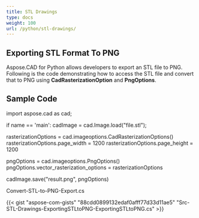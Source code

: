 ```yaml
---
title: STL Drawings
type: docs
weight: 100
url: /python/stl-drawings/
---
```


## **Exporting STL Format To PNG**

Aspose.CAD for Python allows developers to export an STL file to PNG. Following is the code demonstrating how to access the STL file and convert that to PNG using **CadRasterizationOption** and **PngOptions**.

## Sample Code

import aspose.cad as cad;

if name == 'main': 
    cadImage = cad.Image.load("file.stl");

rasterizationOptions = cad.imageoptions.CadRasterizationOptions()
rasterizationOptions.page_width = 1200
rasterizationOptions.page_height = 1200

pngOptions = cad.imageoptions.PngOptions()
pngOptions.vector_rasterization_options = rasterizationOptions

cadImage.save("result.png", pngOptions)

Convert-STL-to-PNG-Export.cs

{{< gist "aspose-com-gists" "88cdd0899132edaf0afff77d33d11ae5" "Src-STL-Drawings-ExportingSTLtoPNG-ExportingSTLtoPNG.cs" >}}
